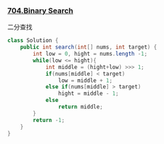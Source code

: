 ### [704.Binary Search](https://leetcode.com/problems/binary-search/)

二分查找

```java
class Solution {
    public int search(int[] nums, int target) {
        int low = 0, hight = nums.length -1;
        while(low <= hight){
            int middle = (hight+low) >>> 1;
            if(nums[middle] < target)
                low = middle + 1;
            else if(nums[middle] > target)
                hight = middle - 1;
            else 
                return middle;
        }
        return -1;
    }
}
```